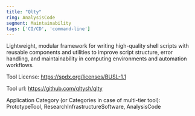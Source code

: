 ```yaml
---
title: "Qlty"
ring: AnalysisCode
segment: Maintainability
tags: ['CI/CD', 'command-line']
---
```

Lightweight, modular framework for writing high-quality shell scripts with reusable components and utilities to improve script structure, error handling, and maintainability in computing environments and automation workflows.

Tool License: https://spdx.org/licenses/BUSL-1.1

Tool url: https://github.com/qltysh/qlty

Application Category (or Categories in case of multi-tier tool): PrototypeTool, ResearchInfrastructureSoftware, AnalysisCode
